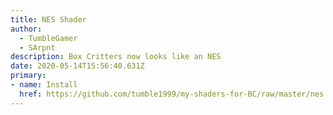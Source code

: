 ```yaml
---
title: NES Shader
author:
  - TumbleGamer
  - SArpnt
description: Box Critters now looks like an NES
date: 2020-05-14T15:56:40.631Z
primary:
- name: Install
  href: https://github.com/tumble1999/my-shaders-for-BC/raw/master/nes.bcs.json
---
```

